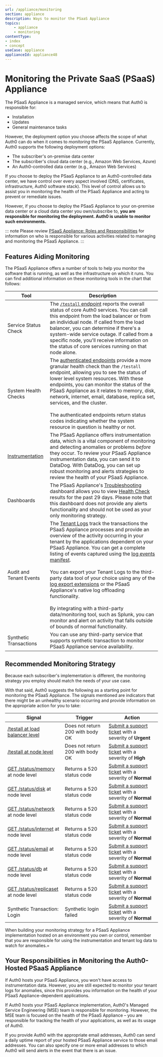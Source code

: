 ```yaml
---
url: /appliance/monitoring
section: appliance
description: Ways to monitor the PSaaS Appliance
topics:
    - appliance
    - monitoring
contentType:
- index
- concept
useCase: appliance
applianceId: appliance48
---
```


# Monitoring the Private SaaS (PSaaS) Appliance

The PSaaS Appliance is a managed service, which means that Auth0 is responsible for:

* Installation
* Updates
* General maintenance tasks

However, the deployment option you choose affects the scope of what Auth0 can do when it comes to *monitoring* the PSaaS Appliance. Currently, Auth0 supports the following deployment options:

* The subscriber's on-premise data center
* The subscriber's cloud data center (e.g., Amazon Web Services, Azure)
* An Auth0-controlled data center (e.g., Amazon Web Services)

If you choose to deploy the PSaaS Appliance to an Auth0-controlled data center, we have control over every aspect involved (DNS, certificates, infrastructure, Auth0 software stack). This level of control allows us to assist you in monitoring the health of the PSaaS Appliance and acting to prevent or remediate issues.

However, if you choose to deploy the PSaaS Appliance to your on-premise data center or a cloud data center you own/subscribe to, **you are responsible for monitoring the deployment. Auth0 is unable to monitor such environments.**

::: note
Please review [PSaaS Appliance: Roles and Responsibilities](https://auth0.com/docs/appliance/raci) for information on who is responsible for various activities related to managing and monitoring the PSaaS Appliance.
:::

## Features Aiding Monitoring

The PSaaS Appliance offers a number of tools to help you monitor the software that is running, as well as the infrastructure on which it runs. You can find additional information on these monitoring tools in the chart that follows:

| Tool | Description |
| - | - |
| Service Status Check | The [`/testall` endpoint](/appliance/monitoring/testall) reports the overall status of core Auth0 services. You can call this endpoint from the load balancer or from an individual node. If called from the load balancer, you can determine if there's a system-wide service outage. If called from a specific node, you'll receive information on the status of core services running on that node alone. |
| System Health Checks | The [authenticated endpoints](/appliance/monitoring/authenticated-endpoints) provide a more granular health check than the `/testall` endpoint, allowing you to see the status of lower level system resources. With these endpoints, you can monitor the status of the PSaaS Appliance as it relates to memory, disk, network, internet, email, database, replica set, services, and the cluster. <br /> <br /> The authenticated endpoints return status codes indicating whether the system resource in question is healthy or not. |
| [Instrumentation](/appliance/instrumentation) | The PSaaS Appliance offers instrumentation data, which is a vital component of monitoring and detecting anomalies or problems *before* they occur. To review your PSaaS Appliance instrumentation data, you can send it to DataDog. With DataDog,  you can set up robust monitoring and alerts strategies to review the health of your PSaaS Appliance. |
| Dashboards | The PSaaS Appliance's [Troubleshooting](/appliance/dashboard/troubleshoot) dashboard allows you to view [Health Check](/appliance/dashboard/troubleshoot#health-check) results for the past 29 days. Please note that this dashboard does not provide any alerts functionality and should not be used as your only monitoring strategy. |
| Audit and Tenant Events | The [Tenant Logs](https://auth0.com/docs/logs) track the transactions the PSaaS Appliance processes and provide an overview of the activity occurring in your tenant by the applications dependent on your PSaaS Appliance. You can get a complete listing of events captured using the [log events manifest](/logs#log-data-event-listing). <br /> <br /> You can export your Tenant Logs to the third-party data tool of your choice using any of the [log export extensions](/extensions#export-auth0-logs-to-an-external-service) or the PSaaS Appliance's native log offloading functionality. <br /> <br /> By integrating with a third-party data/monitoring tool, such as Splunk, you can monitor and alert on activity that falls outside of bounds of normal functionality. |
| Synthetic Transactions | You can use any third-party service that supports synthetic transaction to monitor PSaaS Appliance service availability. |

## Recommended Monitoring Strategy

Because each subscriber's implementation is different, the monitoring strategy you employ should match the needs of your use case.

With that said, Auth0 suggests the following as a starting point for monitoring the PSaaS Appliance. The signals mentioned are indicators that there might be an unhealthy scenario occurring and provide information on the appropriate action for you to take:

| Signal | Trigger | Action |
| - | - | - |
| [/testall at load balancer level](/appliance/monitoring/testall) | Does not return 200 with body OK | [Submit a support ticket](/support/tickets) with a severity of **Urgent** |
| [/testall at node level](/appliance/monitoring/testall#monitoring-individual-nodes) | Does not return 200 with body OK | [Submit a support ticket](/support/tickets) with a severity of **High** |
| [GET /status/memory](/appliance/monitoring/authenticated-endpoints#get-status-memory) at node level | Returns a 520 status code | [Submit a support ticket](/support/tickets) with a severity of **Normal** |
| [GET /status/disk](/appliance/monitoring/authenticated-endpoints#get-status-disk) at node level  | Returns a 520 status code | [Submit a support ticket](/support/tickets) with a severity of **Normal** |
| [GET /status/network](/appliance/monitoring/authenticated-endpoints#get-status-network) at node level	| Returns a 520 status code | [Submit a support ticket](/support/tickets) with a severity of **Normal** |
| [GET /status/internet](/appliance/monitoring/authenticated-endpoints#get-status-internet) at node level | Returns a 520 status code | [Submit a support ticket](/support/tickets) with a severity of **Normal** |
| [GET /status/email](/appliance/monitoring/authenticated-endpoints#get-status-email) at node level | Returns a 520 status code | [Submit a support ticket](/support/tickets) with a severity of **Normal** |
| [GET /status/db](/appliance/monitoring/authenticated-endpoints#get-status-db) at node level | Returns a 520 status code | [Submit a support ticket](/support/tickets) with a severity of **Normal** |
| [GET /status/replicaset](/appliance/monitoring/authenticated-endpoints#get-status-replicaset) at node level | Returns a 520 status code | [Submit a support ticket](/support/tickets) with a severity of **Normal** |
| Synthetic Transaction: Login | Synthetic login failed | [Submit a support ticket](/support/tickets) with a severity of **Normal** |

When building your monitoring strategy for a PSaaS Appliance implementation hosted on an environment you own or control, remember that you are responsible for using the instrumentation and tenant log data to watch for anomalies.=

## Your Responsibilities in Monitoring the Auth0-Hosted PSaaS Appliance

If Auth0 hosts your PSaaS Appliance, you won't have access to instrumentation data. However, you are still expected to monitor your tenant logs for anomalies, since this provides you information on the health of your PSaaS Appliance-dependent applications.

If Auth0 hosts your PSaaS Appliance implementation, Auth0's Managed Service Engineering (MSE) team is responsible for monitoring. However, the MSE team is focused on the health of the PSaaS Appliance – you are responsible for tracking the health of your applications, as well as its usage of Auth0.

If you provide Auth0 with the appropriate email addresses, Auth0 can send a daily uptime report of your hosted PSaaS Appliance service to those email addresses. You can also specify one or more email addresses to which Auth0 will send alerts in the event that there is an issue.
